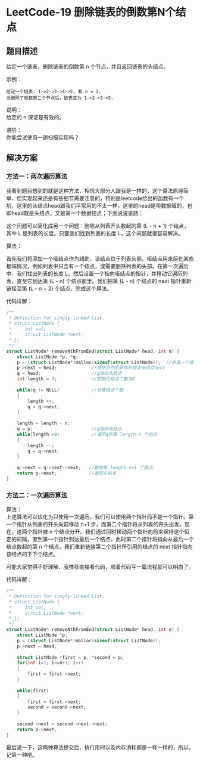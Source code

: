 # LeetCode-19 删除链表的倒数第N个结点

## 题目描述
给定一个链表，删除链表的倒数第 n 个节点，并且返回链表的头结点。  

示例：

    给定一个链表: 1->2->3->4->5, 和 n = 2.  
    当删除了倒数第二个节点后，链表变为 1->2->3->5.
说明：  
给定的 n 保证是有效的。

进阶：  
你能尝试使用一趟扫描实现吗？

## 解决方案
### 方法一：两次遍历算法  
我看到题目想到的就是这种方法，相信大部分人跟我是一样的，这个算法原理简单，但实现起来还是有些细节需要注意的，特别是leetcode给出的函数有一个坑，这里的头结点head跟我们平常用的不太一样，这里的head是带数据域的，也即head既是头结点，又是第一个数据结点；下面说说思路：  

这个问题可以简化成另一个问题：删除从列表开头数起的第 (L - n + 1) 个结点，其中 L 是列表的长度。只要我们找到列表的长度 L，这个问题就很容易解决。

算法：  

首先我们将添加一个哑结点作为辅助，该结点位于列表头部。哑结点用来简化某些极端情况，例如列表中只含有一个结点，或需要删除列表的头部。在第一次遍历中，我们找出列表的长度 L。然后设置一个指向哑结点的指针，并移动它遍历列表，直至它到达第 (L - n) 个结点那里。我们把第 (L - n) 个结点的 next 指针重新链接至第 (L - n + 2) 个结点，完成这个算法。  

代码详解：

```C
/**
 * Definition for singly-linked list.
 * struct ListNode {
 *     int val;
 *     struct ListNode *next;
 * };
 */
struct ListNode* removeNthFromEnd(struct ListNode* head, int n) {
    struct ListNode *p, *q;
    p = (struct ListNode*)malloc(sizeof(struct ListNode));  //申请一个哑结点
    p->next = head;             //哑结点的后驱指针指向头结点next
    q = head;                   //q指向头结点
    int length = 0;             //初始化结点个数为0
    
	while(q != NULL)            //计算结点个数
    {
        length ++;
        q = q->next;
    }
    
    length = length - n;        
    q = p;                      //q指向哑结点
    while(length >0)            //遍历q到第 length-n 个结点
    {
        length --;
        q = q->next;
    }
    
    q->next = q->next->next;   //删除第 length-n+1 个结点
    return p->next;            //返回头结点
}
```

### 方法二：一次遍历算法  

算法：  
上述算法可以优化为只使用一次遍历。我们可以使用两个指针而不是一个指针。第一个指针从列表的开头向前移动 n+1 步，而第二个指针将从列表的开头出发。现在，这两个指针被 n 个结点分开。我们通过同时移动两个指针向前来保持这个恒定的间隔，直到第一个指针到达最后一个结点。此时第二个指针将指向从最后一个结点数起的第 n 个结点。我们重新链接第二个指针所引用的结点的 next 指针指向该结点的下下个结点。

可能大家觉得不好理解，我推荐直接看代码，顺着代码写一篇流程就可以明白了。

代码详解：  

```C
/**
 * Definition for singly-linked list.
 * struct ListNode {
 *     int val;
 *     struct ListNode *next;
 * };
 */
struct ListNode* removeNthFromEnd(struct ListNode* head, int n) {
    struct ListNode *p;
    p = (struct ListNode*)malloc(sizeof(struct ListNode));
    p->next = head;
    
    struct ListNode *first = p, *second = p;
    for(int i=1; i<=n+1; i++)
    {
        first = first->next;
    }
    
    while(first)
    {
        first = first->next;
        second = second->next;
    }
    
    second->next = second->next->next;
    return p->next;
}
```
最后说一下，这两种算法提交后，执行用时以及内存消耗都是一样一样的，所以，记第一种吧。